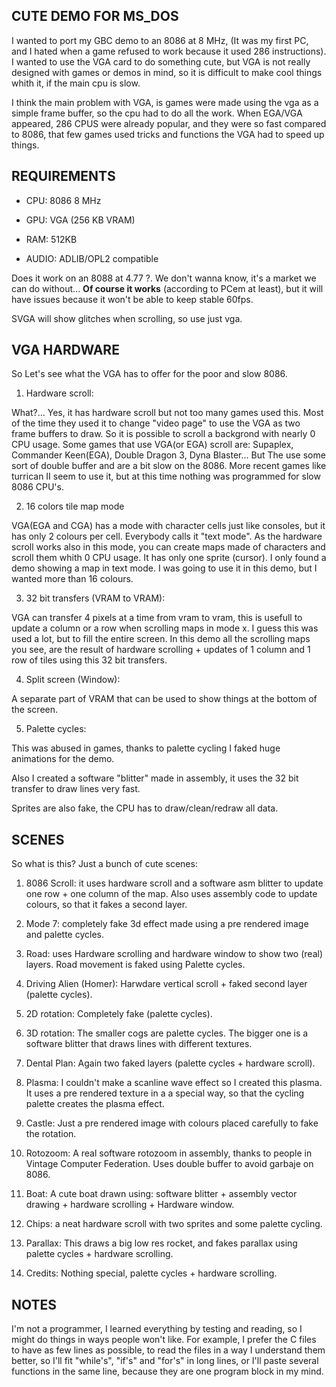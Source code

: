 CUTE DEMO FOR MS_DOS
--------------------

I wanted to port my GBC demo to an 8086 at 8 MHz, (It was my first PC, and I hated when a game refused to work because it used 286 instructions). 
I wanted to use the VGA card to do something cute, but VGA is not really designed with games or demos in mind, so it is difficult to make cool things whith it, if the main cpu is slow.

I think the main problem with VGA, is games were made using the vga as a simple frame buffer, so the cpu had to do all the work. When EGA/VGA appeared, 286 CPUS were already popular, and they were so fast compared to 8086, that few games used tricks and functions the VGA had to speed up things. 

REQUIREMENTS
------------

* CPU: 8086 8 MHz

* GPU: VGA (256 KB VRAM)

* RAM: 512KB

* AUDIO: ADLIB/OPL2 compatible

Does it work on an 8088 at 4.77 ?. We don't wanna know, it's a market we can do without... **Of course it works** (according to PCem at least), but it will have issues because it won't be able to keep stable 60fps.

SVGA will show glitches when scrolling, so use just vga.

VGA HARDWARE
------------

So Let's see what the VGA has to offer for the poor and slow 8086.

1. Hardware scroll:

What?... Yes, it has hardware scroll but not too many games used this. Most of the time they used it to change "video page" to use the VGA as two frame buffers to draw. So it is possible to scroll a backgrond with nearly 0 CPU usage. 
Some games that use VGA(or EGA) scroll are: Supaplex, Commander Keen(EGA), Double Dragon 3, Dyna Blaster... But The use some sort of double buffer and are a bit slow on the 8086. More recent games like turrican II seem to use it, but at this time nothing was programmed for slow 8086 CPU's.

2. 16 colors tile map mode

VGA(EGA and CGA) has a mode with character cells just like consoles, but it has only 2 colours per cell. Everybody calls it "text mode". As the hardware scroll works also in this mode, you can create maps made of characters and scroll them whith 0 CPU usage. It has only one sprite (cursor). I only found a demo showing a map in text mode. I was going to use it in this demo, but I wanted more than 16 colours. 

3. 32 bit transfers (VRAM to VRAM):

VGA can transfer 4 pixels at a time from vram to vram, this is usefull to update a column or a row when scrolling maps in mode x. I guess this was used a lot, but to fill the entire screen. In this demo all the scrolling maps you see, are the result of hardware scrolling + updates of 1 column and 1 row of tiles using this 32 bit transfers.

4. Split screen (Window):

A separate part of VRAM that can be used to show things at the bottom of the screen.

5. Palette cycles:

This was abused in games, thanks to palette cycling I faked huge animations for the demo.

Also I created a software "blitter" made in assembly, it uses the 32 bit transfer to draw lines very fast.

Sprites are also fake, the CPU has to draw/clean/redraw all data.

SCENES
------

So what is this? Just a bunch of cute scenes:

1. 8086 Scroll: it uses hardware scroll and a software asm blitter to update one row + one column of the map.
  Also uses assembly code to update colours, so that it fakes a second layer.
  
2. Mode 7: completely fake 3d effect made using a pre rendered image and palette cycles.
  
3. Road: uses Hardware scrolling and hardware window to show two (real) layers. Road movement is faked using Palette cycles.
  
4. Driving Alien (Homer): Harwdare vertical scroll + faked second layer (palette cycles).
  
5. 2D rotation: Completely fake (palette cycles).
  
6. 3D rotation: The smaller cogs are palette cycles. The bigger one is a software blitter that draws lines with different textures.
  
7. Dental Plan: Again two faked layers (palette cycles + hardware scroll).
  
8. Plasma: I couldn't make a scanline wave effect so I created this plasma. It uses a pre rendered texture in a a special way, so that the cycling   palette creates the plasma effect.
  
9. Castle: Just a pre rendered image with colours placed carefully to fake the rotation.
  
10. Rotozoom: A real software rotozoom in assembly, thanks to people in Vintage Computer Federation. Uses double buffer to avoid garbaje on 8086.
 
11. Boat: A cute boat drawn using: software blitter + assembly vector drawing + hardware scrolling + Hardware window. 

12. Chips: a neat hardware scroll with two sprites and some palette cycling.
  
13. Parallax: This draws a big low res rocket, and fakes parallax using palette cycles + hardware scrolling.
  
14. Credits: Nothing special, palette cycles + hardware scrolling.


NOTES
-----

I'm not a programmer, I learned everything by testing and reading, so I might do things in ways people won't like. For example, I prefer the C files to have as few lines as possible, to read the files in a way I understand them better, so I'll fit "while's", "if's" and "for's" in long lines, or I'll paste several functions in the same line, because they are one program block in my mind.
